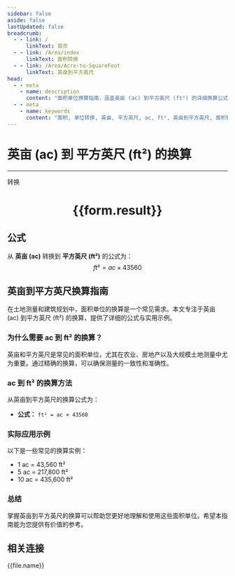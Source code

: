 ```yaml
---
sidebar: false
aside: false
lastUpdated: false
breadcrumb:
  - - link: /
      linkText: 首页
  - - link: /Area/index
      linkText: 面积转换
  - - link: /Area/Acre-to-SquareFoot
      linkText: 英亩到平方英尺
head:
  - - meta
    - name: description
      content: "面积单位换算指南，涵盖英亩 (ac) 到平方英尺 (ft²) 的详细换算公式与说明。"
  - - meta
    - name: keywords
      content: "面积, 单位转换, 英亩, 平方英尺, ac, ft², 英亩到平方英尺, 面积转换指南"
---
```

# 英亩 (ac) 到 平方英尺 (ft²) 的换算
---
<script setup>
import { onMounted, reactive, inject, ref } from 'vue'
import { NButton, NForm, NFormItem, NInput, NInputNumber, NSelect, NCard, useMessage,NGrid ,NGi } from 'naive-ui'
import { defineClientComponent } from 'vitepress'
import { Area } from '../../files';

const convert = inject('convert')

const form = reactive({
  number: null,
  result: '',
})

const convertHandler = () => {
  if (form.number !== null && !isNaN(form.number)) {
    const convertedValue = parseFloat(form.number) * 43560
    form.result = `${form.number}ac = ${convertedValue.toFixed(2)}ft²`
  } else {
    form.result = '请输入有效的数值。'
  }
}
</script>

<n-form size="large" :model="form">
  <n-form-item label="英亩 (ac)">
    <n-input-number v-model:value="form.number" placeholder="输入英亩" style="width: 100%" />
  </n-form-item>
  <n-form-item>
    <n-button type="primary" @click="convertHandler" block>转换</n-button>
  </n-form-item>
</n-form>

<n-card  embedded :bordered="false" hoverable>
  <div  style="text-align:center">
    <h1>{{form.result}}</h1>
  </div>
</n-card>

## 公式

从 **英亩 (ac)** 转换到 **平方英尺 (ft²)** 的公式为：
$$ ft² = ac \times 43560 $$

## 英亩到平方英尺换算指南

在土地测量和建筑规划中，面积单位的换算是一个常见需求。本文专注于英亩 (ac) 到平方英尺 (ft²) 的换算，提供了详细的公式与实用示例。

### 为什么需要 ac 到 ft² 的换算？

英亩和平方英尺是常见的面积单位，尤其在农业、房地产以及大规模土地测量中尤为重要。通过精确的换算，可以确保测量的一致性和准确性。

### ac 到 ft² 的换算方法

从英亩到平方英尺的换算公式为：

- **公式：** `ft² = ac × 43560`

### 实际应用示例

以下是一些常见的换算实例：

- 1 ac = 43,560 ft²
- 5 ac = 217,800 ft²
- 10 ac = 435,600 ft²

### 总结

掌握英亩到平方英尺的换算可以帮助您更好地理解和使用这些面积单位。希望本指南能为您提供有价值的参考。

## 相关连接
<n-grid x-gap="12" :cols="3">
  <n-gi v-for="(file, index) in Area" :key="index">
    <n-button
      text
      tag="a"
      :href="file.path"
      type="primary"
    >
      {{file.name}}
    </n-button>
  </n-gi>
</n-grid>